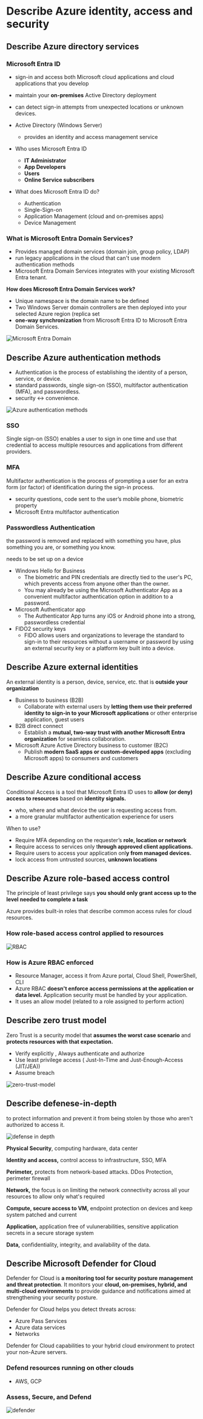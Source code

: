 # Describe Azure identity, access and security

## Describe Azure directory services

### Microsoft Entra ID

- sign-in and access both Microsoft cloud applications and cloud applications that you develop
- maintain your **on-premises** Active Directory deployment
- can detect sign-in attempts from unexpected locations or unknown devices.
- Active Directory (Windows Server)
    - provides an identity and access management service

- Who uses Microsoft Entra ID
    - **IT Administrator**
    - **App Developers**
    - **Users**
    - **Online Service subscribers**
- What does Microsoft Entra ID do?
    - Authentication
    - Single-Sign-on
    - Application Management (cloud and on-premises apps)
    - Device Management

### **What is Microsoft Entra Domain Services?**

- Provides managed domain services (domain join, group policy, LDAP)
- run legacy applications in the cloud that can't use modern authentication methods
- Microsoft Entra Domain Services integrates with your existing Microsoft Entra tenant.

**How does Microsoft Entra Domain Services work?**

- Unique namespace is the domain name to be defined
- Two Windows Server domain controllers are then deployed into your selected Azure region (replica set
- **one-way synchronization** from Microsoft Entra ID to Microsoft Entra Domain Services.

![Microsoft Entra Domain](./203/203-entra-domain-service.png)

## Describe Azure authentication methods

- Authentication is the process of establishing the identity of a person, service, or device.
- standard passwords, single sign-on (SSO), multifactor authentication (MFA), and passwordless.
- security ↔ convenience.

![Azure authentication methods](./203/203-authentication-method-matrix.png)

### SSO

Single sign-on (SSO) enables a user to sign in one time and use that credential to access multiple resources and applications from different providers.

### **MFA**

Multifactor authentication is the process of prompting a user for an extra form (or factor) of identification during the sign-in process. 

- security questions, code sent to the user’s mobile phone, biometric property
- Microsoft Entra multifactor authentication

### **Passwordless Authentication**

the password is removed and replaced with something you have, plus something you are, or something you know.

needs to be set up on a device 

- Windows Hello for Business
    - The biometric and PIN credentials are directly tied to the user's PC, which prevents access from anyone other than the owner.
    - You may already be using the Microsoft Authenticator App as a convenient multifactor authentication option in addition to a password.
- Microsoft Authenticator app
    - The Authenticator App turns any iOS or Android phone into a strong, passwordless credential
- FIDO2 security keys
    - FIDO allows users and organizations to leverage the standard to sign-in to their resources without a username or password by using an external security key or a platform key built into a device.

## Describe Azure external identities

An external identity is a person, device, service, etc. that is **outside your organization**

- Business to business (B2B)
    - Collaborate with external users by **letting them use their preferred identity to sign-in to your Microsoft applications** or other enterprise application, guest users
- B2B direct connect
    - Establish a **mutual, two-way trust with another Microsoft Entra organization** for seamless collaboration.
- Microsoft Azure Active Directory business to customer (B2C)
    - Publish **modern SaaS apps or custom-developed apps** (excluding Microsoft apps) to consumers and customers

## Describe Azure conditional access

Conditional Access is a tool that Microsoft Entra ID uses to **allow (or deny) access to resources** based on **identity signals.**

- who, where and what device the user is requesting access from.
- a more granular multifactor authentication experience for users

When to use?

- Require MFA depending on the requester’s **role, location or network**
- Require access to services only t**hrough approved client applications.**
- Require users to access your application onl**y from managed devices.**
- lock access from untrusted sources, **unknown locations**

## Describe Azure role-based access control

The principle of least privilege says **you should only grant access up to the level needed to complete a task**

Azure provides built-in roles that describe common access rules for cloud resources.

### How role-based access control applied to resources

![RBAC](./203/203-rbac.png)

### How is Azure RBAC enforced

- Resource Manager, access it from Azure portal, Cloud Shell, PowerShell, CLI
- Azure RBAC **doesn't enforce access permissions at the application or data level.** Application security must be handled by your application.
- It uses an allow model (related to a role assigned to perform action)

## Describe zero trust model

Zero Trust is a security model that **assumes the worst case scenario** and **protects resources with that expectation.** 

- Verify explicitly , Always authenticate and authorize
- Use least privilege access ( Just-In-Time and Just-Enough-Access (JIT/JEA))
- Assume breach

![zero-trust-model](./203/203-rbac.png)

## Describe defenese-in-depth

to protect information and prevent it from being stolen by those who aren't authorized to access it.

![defense in depth](./203/203-defense-in-depth.png)

**Physical Security**, computing hardware, data center

**Identity and access,** control access to infrastructure, SSO, MFA

**Perimeter,**  protects from network-based attacks. DDos Protection, perimeter firewall

**Network,** the focus is on limiting the network connectivity across all your resources to allow only what's required

**Compute,  secure access to VM,** endpoint protection on devices and keep system patched and current

**Application,** application free of vulunerabilities, sensitive application secrets in a secure storage system

**Data,**  confidentiality, integrity, and availability of the data.

## Describe Microsoft Defender for Cloud

Defender for Cloud is **a monitoring tool for security posture management and threat protection**. It monitors your **cloud, on-premises, hybrid, and multi-cloud environments** to provide guidance and notifications aimed at strengthening your security posture.

Defender for Cloud helps you detect threats across:

- Azure Pass Services
- Azure data services
- Networks

Defender for Cloud capabilities to your hybrid cloud environment to protect your non-Azure servers. 

### **Defend resources running on other clouds**

- AWS, GCP

### **Assess, Secure, and Defend**

![defender](./203/203-defender.png)